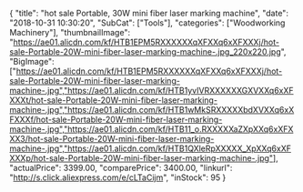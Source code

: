 {
	"title": "hot sale Portable, 30W mini fiber laser marking machine",
	"date": "2018-10-31 10:30:20",
	"SubCat": ["Tools"],
	"categories": ["Woodworking Machinery"],
	"thumbnailImage": "https://ae01.alicdn.com/kf/HTB1EPM5RXXXXXXqXFXXq6xXFXXXj/hot-sale-Portable-20W-mini-fiber-laser-marking-machine-.jpg_220x220.jpg",
	"BigImage": ["https://ae01.alicdn.com/kf/HTB1EPM5RXXXXXXqXFXXq6xXFXXXj/hot-sale-Portable-20W-mini-fiber-laser-marking-machine-.jpg","https://ae01.alicdn.com/kf/HTB1yvIVRXXXXXXGXVXXq6xXFXXXt/hot-sale-Portable-20W-mini-fiber-laser-marking-machine-.jpg","https://ae01.alicdn.com/kf/HTB1wMkSRXXXXXbdXVXXq6xXFXXXf/hot-sale-Portable-20W-mini-fiber-laser-marking-machine-.jpg","https://ae01.alicdn.com/kf/HTB11_o.RXXXXXaZXpXXq6xXFXXX3/hot-sale-Portable-20W-mini-fiber-laser-marking-machine-.jpg","https://ae01.alicdn.com/kf/HTB1QXleRpXXXXX_XpXXq6xXFXXXp/hot-sale-Portable-20W-mini-fiber-laser-marking-machine-.jpg"],
	"actualPrice": 3399.00,
	"comparePrice": 3400.00,
	"linkurl": "http://s.click.aliexpress.com/e/cLTaCijm",
	"inStock": 95
}
